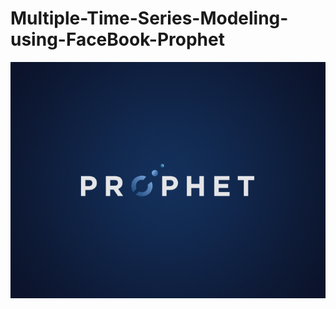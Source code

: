 # Multiple-Time-Series-Modeling-using-FaceBook-Prophet

![alt text](https://github.com/victen18/Multiple-Time-Series-Modeling-using-FaceBook-Prophet/blob/15d6b8973519d3cf388d32dd9de516d736192442/0_8lD_IU6-m_5Si6RP.png)
